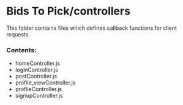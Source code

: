 # Bids To Pick/controllers

This folder contains files which defines callback functions for client requests.

### Contents:
- homeController.js
- loginController.js
- postController.js
- profile_viewController.js
- profileController.js
- signupController.js
